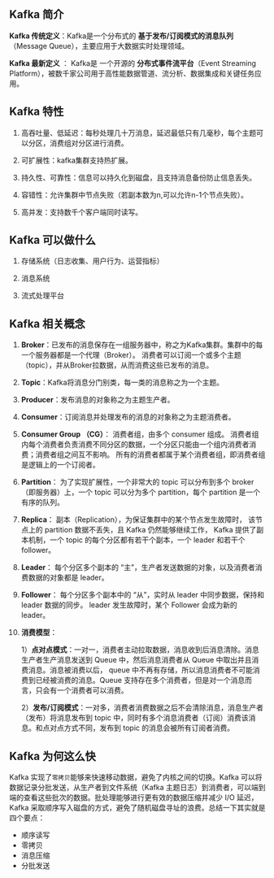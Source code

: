 ## Kafka 简介

**Kafka 传统定义**：Kafka是一个分布式的 **基于发布/订阅模式的消息队列**（Message Queue），主要应用于大数据实时处理领域。

**Kafka 最新定义** ： Kafka是 一个开源的 **分布式事件流平台**（Event Streaming Platform），被数千家公司用于高性能数据管道、流分析、数据集成和关键任务应用。

## Kafka 特性

1. 高吞吐量、低延迟：每秒处理几十万消息，延迟最低只有几毫秒，每个主题可以分区，消费组对分区进行消费。

2. 可扩展性：kafka集群支持热扩展。

3. 持久性、可靠性：信息可以持久化到磁盘，且支持消息备份防止信息丢失。

4. 容错性：允许集群中节点失败（若副本数为n,可以允许n-1个节点失败）。

5. 高并发：支持数千个客户端同时读写。

## Kafka 可以做什么

1. 存储系统（日志收集、用户行为、运营指标）

2. 消息系统

3. 流式处理平台

## Kafka 相关概念

1. **Broker**：已发布的消息保存在一组服务器中，称之为Kafka集群。集群中的每一个服务器都是一个代理（Broker）。 消费者可以订阅一个或多个主题（topic），并从Broker拉数据，从而消费这些已发布的消息。

2. **Topic**：Kafka将消息分门别类，每一类的消息称之为一个主题。

3. **Producer**：发布消息的对象称之为主题生产者。

4. **Consumer**：订阅消息并处理发布的消息的对象称之为主题消费者。

5. **Consumer Group （CG）**： 消费者组，由多个 consumer 组成。 消费者组内每个消费者负责消费不同分区的数据，一个分区只能由一个组内消费者消费；消费者组之间互不影响。 所有的消费者都属于某个消费者组，即消费者组是逻辑上的一个订阅者。

6. **Partition**： 为了实现扩展性，一个非常大的 topic 可以分布到多个 broker（即服务器）上，一个 topic 可以分为多个 partition，每个 partition 是一个有序的队列。

7. **Replica**： 副本（Replication），为保证集群中的某个节点发生故障时， 该节点上的 partition 数据不丢失，且 Kafka 仍然能够继续工作， Kafka 提供了副本机制，一个 topic 的每个分区都有若干个副本，一个 leader 和若干个 follower。

8. **Leader**： 每个分区多个副本的 “主”，生产者发送数据的对象，以及消费者消费数据的对象都是 leader。

9. **Follower**： 每个分区多个副本中的 “从”，实时从 leader 中同步数据，保持和 leader 数据的同步。 leader 发生故障时，某个 Follower 会成为新的 leader。

10. **消费模型**：
    
    1）**点对点模式**：一对一，消费者主动拉取数据，消息收到后消息清除。消息生产者生产消息发送到 Queue 中，然后消息消费者从 Queue 中取出并且消费消息。消息被消费以后， queue 中不再有存储，所以消息消费者不可能消费到已经被消费的消息。Queue 支持存在多个消费者，但是对一个消息而言，只会有一个消费者可以消费。
    
    2）**发布/订阅模式**：一对多，消费者消费数据之后不会清除消息，消息生产者（发布）将消息发布到 topic 中，同时有多个消息消费者（订阅）消费该消息。和点对点方式不同，发布到 topic 的消息会被所有订阅者消费。

## Kafka 为何这么快

Kafka 实现了`零拷贝`能够来快速移动数据，避免了内核之间的切换。Kafka 可以将数据记录分批发送，从生产者到文件系统（Kafka 主题日志）到消费者，可以端到端的查看这些批次的数据。批处理能够进行更有效的数据压缩并减少 I/O 延迟，Kafka 采取顺序写入磁盘的方式，避免了随机磁盘寻址的浪费。总结一下其实就是四个要点：

- 顺序读写
- 零拷贝
- 消息压缩
- 分批发送

